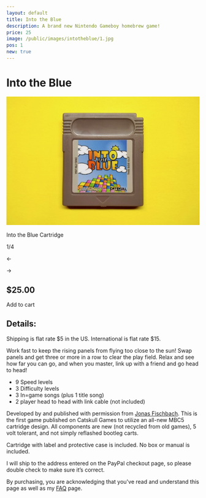 ```yaml
---
layout: default
title: Into the Blue
description: A brand new Nintendo Gameboy homebrew game!
price: 25
image: /public/images/intotheblue/1.jpg
pos: 1
new: true
---
```

# Into the Blue

<div class="gallery">
	<img src="/public/images/intotheblue/1.jpg" alt="Into the Blue Cartridge" id="gallery_image" onclick="cycle(1); return false;">
	<p id="gallery_subtitle">Into the Blue Cartridge</p>
	<p id="gallery_pos_text">1/4</p>
	<div id="gallery_nav">
		<p id="gallery_nav_left" onclick="cycle(0); return false;">←</p>
		<p id="gallery_nav_right" onclick="cycle(1); return false;">→</p>
	</div>
</div>

## $25.00

<form id="paypal" target="paypal" action="https://www.paypal.com/cgi-bin/webscr" method="post">
<input type="hidden" name="cmd" value="_s-xclick">
<input type="hidden" name="hosted_button_id" value="6ZXFHFPHVUNAW">
</form>


<div class="addToCart noselect" onclick="addToCart()">
  Add to cart
</div>

## Details:

Shipping is flat rate $5 in the US. International is flat rate $15.

Work fast to keep the rising panels from flying too close to the sun! Swap panels and get three or more in a row to clear the play field. Relax and see how far you can go, and when you master, link up with a friend and go head to head!

 - 9 Speed levels
 - 3 Difficulty levels
 - 3 In=game songs (plus 1 title song)
 - 2 player head to head with link cable (not included)

Developed by and published with permission from [Jonas Fischbach](https://the-green-screen.com/278-2/#welcome). This is the first game published on Catskull Games to utilize an all-new MBC5 cartridge design. All components are new (not recycled from old games), 5 volt tolerant, and not simply reflashed bootleg carts.

Cartridge with label and protective case is included. No box or manual is included.

I will ship to the address entered on the PayPal checkout page, so please double check to make sure it’s correct.

By purchasing, you are acknowledging that you've read and understand this page as well as my [FAQ](/faq) page.

<script src="{{ site.baseurl }}public/js/intothebluegallery.js"></script>
